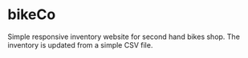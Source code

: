 # bikeCo
Simple responsive inventory website for second hand bikes shop. The inventory is updated from a simple CSV file.
